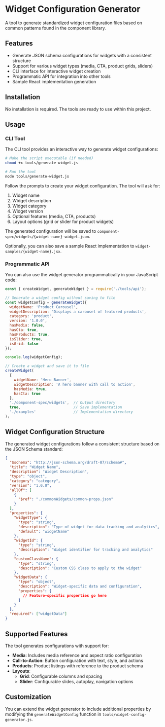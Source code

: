 # Widget Configuration Generator

A tool to generate standardized widget configuration files based on common patterns found in the component library.

## Features

- Generate JSON schema configurations for widgets with a consistent structure
- Support for various widget types (media, CTA, product grids, sliders)
- CLI interface for interactive widget creation
- Programmatic API for integration into other tools
- Sample React implementation generation

## Installation

No installation is required. The tools are ready to use within this project.

## Usage

### CLI Tool

The CLI tool provides an interactive way to generate widget configurations:

```bash
# Make the script executable (if needed)
chmod +x tools/generate-widget.js

# Run the tool
node tools/generate-widget.js
```

Follow the prompts to create your widget configuration. The tool will ask for:

1. Widget name
2. Widget description
3. Widget category
4. Widget version
5. Optional features (media, CTA, products)
6. Layout options (grid or slider for product widgets)

The generated configuration will be saved to `component-spec/widgets/{widget-name}-widget.json`.

Optionally, you can also save a sample React implementation to `widget-samples/{widget-name}.jsx`.

### Programmatic API

You can also use the widget generator programmatically in your JavaScript code:

```javascript
const { createWidget, generateWidget } = require('./tools/api');

// Generate a widget config without saving to file
const widgetConfig = generateWidget({
  widgetName: 'Product Carousel',
  widgetDescription: 'Displays a carousel of featured products',
  category: 'product',
  version: '1.0.0',
  hasMedia: false,
  hasCta: true,
  hasProducts: true,
  isSlider: true,
  isGrid: false
});

console.log(widgetConfig);

// Create a widget and save it to file
createWidget(
  {
    widgetName: 'Hero Banner',
    widgetDescription: 'A hero banner with call to action',
    hasMedia: true,
    hasCta: true
  },
  './component-spec/widgets',  // Output directory
  true,                        // Save implementation
  './examples'                 // Implementation directory
);
```

## Widget Configuration Structure

The generated widget configurations follow a consistent structure based on the JSON Schema standard:

```json
{
  "$schema": "http://json-schema.org/draft-07/schema#",
  "title": "Widget Name",
  "description": "Widget Description",
  "type": "object",
  "category": "category",
  "version": "1.0.0",
  "allOf": [
    {
      "$ref": "./commonWidgets/common-props.json"
    }
  ],
  "properties": {
    "widgetType": {
      "type": "string",
      "description": "Type of widget for data tracking and analytics",
      "default": "widgetName"
    },
    "widgetId": {
      "type": "string",
      "description": "Widget identifier for tracking and analytics"
    },
    "customClassName": {
      "type": "string",
      "description": "Custom CSS class to apply to the widget"
    },
    "widgetData": {
      "type": "object",
      "description": "Widget-specific data and configuration",
      "properties": {
        // Feature-specific properties go here
      }
    }
  },
  "required": ["widgetData"]
}
```

## Supported Features

The tool generates configurations with support for:

- **Media**: Includes media reference and aspect ratio configuration
- **Call-to-Action**: Button configuration with text, style, and actions
- **Products**: Product listings with reference to the product schema
- **Layouts**:
  - **Grid**: Configurable columns and spacing
  - **Slider**: Configurable slides, autoplay, navigation options

## Customization

You can extend the widget generator to include additional properties by modifying the `generateWidgetConfig` function in `tools/widget-config-generator.js`. 